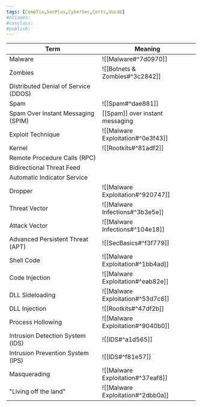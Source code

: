 ```yaml
---
tags: [CompTia,SecPlus,CyberSec,Certs,Vocab]
#aliases:
#cssclass:
#publish:
---
```


| Term                                 | Meaning                           |
| ------------------------------------ | --------------------------------- |
| Malware                              | ![[Malware#^7d0970]]              |
| Zombies                              | ![[Botnets & Zombies#^3c2842]]    |
| Distributed Denial of Service (DDOS) |                                   |
| Spam                                 | ![[Spam#^dae881]]                 |
| Spam Over Instant Messaging (SPIM)   | [[Spam]] over instant messaging   |
| Exploit Technique                    | ![[Malware Exploitation#^0e3f43]] |
| Kernel                               | ![[Rootkits#^81adf2]]             |
| Remote Procedure Calls (RPC)         |                                   |
| Bidirectional Threat Feed            |                                   |
| Automatic Indicator Service          |                                   |
| Dropper                              | ![[Malware Exploitation#^920747]] |
| Threat Vector                        | ![[Malware Infections#^3b3e5e]]   |
| Attack Vector                        | ![[Malware Infections#^104e18]]   |
| Advanced Persistent Threat (APT)     | ![[SecBasics#^f3f779]]            |
| Shell Code                           | ![[Malware Exploitation#^1bb4ad]] |
| Code Injection                       | ![[Malware Exploitation#^eab82e]] |
| DLL Sideloading                      | ![[Malware Exploitation#^53d7c6]] |
| DLL Injection                        | ![[Rootkits#^47df2b]]             |
| Process Hollowing                    | ![[Malware Exploitation#^9040b0]] |
| Intrusion Detection System (IDS)     | ![[IDS#^a1d565]]                    |
| Intrusion Prevention System (IPS)    | ![[IDS#^f81e57]]                                  |
| Masquerading                         | ![[Malware Exploitation#^37eaf8]] |
| "Living off the land"                | ![[Malware Exploitation#^2dbb0a]] |